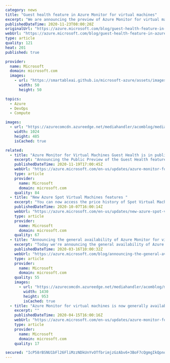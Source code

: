 ```yaml
---
category: news
title: "Guest health feature in Azure Monitor for virtual machines"
excerpt: "We are announcing the preview of Azure Monitor for virtual machines guest health feature that monitors the health of your virtual machines and fires an alert when any parameter being monitored is outside the acceptable range. "
publishedDateTime: 2020-11-23T08:00:20Z
originalUrl: "https://azure.microsoft.com/blog/guest-health-feature-in-azure-monitor-for-virtual-machines/"
webUrl: "https://azure.microsoft.com/blog/guest-health-feature-in-azure-monitor-for-virtual-machines/"
type: article
quality: 121
heat: 201
published: true

provider:
  name: Microsoft
  domain: microsoft.com
  images:
    - url: "https://smartableai.github.io/microsoft-azure/assets/images/organizations/microsoft.com-50x50.jpg"
      width: 50
      height: 50

topics:
  - Azure
  - DevOps
  - Compute

images:
  - url: "https://azurecomcdn.azureedge.net/mediahandler/acomblog/media/Default/blog/de286894-4cc1-4f92-b718-dbbf86d2ab0c.png"
    width: 1024
    height: 485
    isCached: true

related:
  - title: "Azure Monitor for Virtual Machines Guest Health is in public preview"
    excerpt: "Announcing the Public Preview of the Guest Health feature of Azure Monitor for Virtual Machines, that monitors the health of your virtual machines and fires an alert when any of the parameters being monitored are outside the acceptable range."
    publishedDateTime: 2020-11-19T17:00:45Z
    webUrl: "https://azure.microsoft.com/en-us/updates/azure-monitor-for-virtual-machines-guest-health-preview/"
    type: article
    provider:
      name: Microsoft
      domain: microsoft.com
    quality: 84
  - title: "New Azure Spot Virtual Machines features "
    excerpt: "You can now access the price history of Spot Virtual Machines and the eviction rate for the past 28 trailing days in the Azure portal."
    publishedDateTime: 2020-10-07T16:00:14Z
    webUrl: "https://azure.microsoft.com/en-us/updates/new-azure-spot-virtual-machines-features/"
    type: article
    provider:
      name: Microsoft
      domain: microsoft.com
    quality: 67
  - title: "Announcing the general availability of Azure Monitor for virtual machines"
    excerpt: "Today we're announcing the general availability of Azure Monitor for virtual machines (VMs), which provides an in-depth view of VM performance trends and dependencies. You can access Azure Monitor for VMs from the Azure VM resource blade to view details about a single VM, from the Azure Virtual Machine"
    publishedDateTime: 2020-03-16T10:00:32Z
    webUrl: "https://azure.microsoft.com/blog/announcing-the-general-availability-of-azure-monitor-for-virtual-machines/"
    type: article
    provider:
      name: Microsoft
      domain: microsoft.com
    quality: 55
    images:
      - url: "https://azurecomcdn.azureedge.net/mediahandler/acomblog/media/Default/blog/8aaf8f84-054c-4681-82e8-58dd8d160940.png"
        width: 1430
        height: 953
        isCached: true
  - title: "Azure Monitor for virtual machines is now generally available"
    excerpt: ""
    publishedDateTime: 2020-04-15T16:00:16Z
    webUrl: "https://azure.microsoft.com/en-us/updates/azure-monitor-for-virtual-machines-is-now-generally-available/"
    type: article
    provider:
      name: Microsoft
      domain: microsoft.com
    quality: 17

secured: "IcP58rBSNU1bFl26FliMzzNDkUnYvOTfbrimjzGzAbv6+3BoF7cQgmgIkQpnozB+ZdXkbwRIaxCL8zivHrTbwc36nbAskkVBGqc7iu5KXTHWYnPBMzo9uOvJXuP1g9lrPonYXlCOWSMB84Jx4k72Xb90R6B45zekNKIvWWlouD3f0XEKXP/YWihN958Kj7VWg+lW3B0zIAlq8dyyQnuONCbiHYnqXFURmWmDyFRy1V1tlcbli4hM+GN4SLlYzZjLUoFbqGwojeNrNbojiijU2Fy9Gg1JJuPxsRU+29TNCz4i7QqfRkpZdDgyxk7zOxousLlAd105uvM8hAvfb3dLVy+oZ848jWqtHOZV5kgQgXc=;SPrs81A4jp/ruf7/XbSRqw=="
---
```



